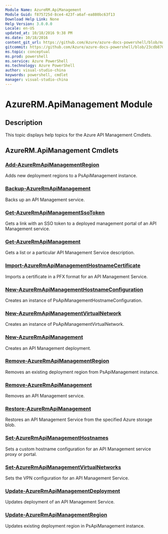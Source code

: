 ```yaml
---
Module Name: AzureRM.ApiManagement
Module Guid: f875725d-8ce4-423f-a6af-ea880bc63f13
Download Help Link: None
Help Version: 3.0.0.0
Locale: en-US
updated_at: 10/18/2016 9:38 PM
ms.date: 10/18/2016
content_git_url: https://github.com/Azure/azure-docs-powershell/blob/master/azureps-cmdlets-docs/ResourceManager/AzureRM.ApiManagement/v2.1.0/AzureRM.ApiManagement.md
gitcommit: https://github.com/Azure/azure-docs-powershell/blob/23cdb8705d4ab9807c0e21b238f3b134a7d49c7d/azureps-cmdlets-docs/ResourceManager/AzureRM.ApiManagement/v2.1.0/AzureRM.ApiManagement.md
ms.topic: conceptual
ms.prod: powershell
ms.service: Azure PowerShell
ms.technology: Azure PowerShell
author: visual-studio-china
keywords: powershell, cmdlet
manager: visual-studio-china
---
```


# AzureRM.ApiManagement Module
## Description
This topic displays help topics for the Azure API Management Cmdlets. 

## AzureRM.ApiManagement Cmdlets
### [Add-AzureRmApiManagementRegion](.\Add-AzureRmApiManagementRegion.md)
Adds new deployment regions to a PsApiManagement instance.


### [Backup-AzureRmApiManagement](.\Backup-AzureRmApiManagement.md)
Backs up an API Management service.


### [Get-AzureRmApiManagementSsoToken](.\Get-AzureRmApiManagementSsoToken.md)
Gets a link with an SSO token to a deployed management portal of an API Management service.


### [Get-AzureRmApiManagement](.\Get-AzureRmApiManagement.md)
Gets a list or a particular API Management Service description.


### [Import-AzureRmApiManagementHostnameCertificate](.\Import-AzureRmApiManagementHostnameCertificate.md)
Imports a certificate in a PFX format for an API Management Service.


### [New-AzureRmApiManagementHostnameConfiguration](.\New-AzureRmApiManagementHostnameConfiguration.md)
Creates an instance of PsApiManagementHostnameConfiguration.


### [New-AzureRmApiManagementVirtualNetwork](.\New-AzureRmApiManagementVirtualNetwork.md)
Creates an instance of PsApiManagementVirtualNetwork.


### [New-AzureRmApiManagement](.\New-AzureRmApiManagement.md)
Creates an API Management deployment.


### [Remove-AzureRmApiManagementRegion](.\Remove-AzureRmApiManagementRegion.md)
Removes an existing deployment region from PsApiManagement instance.


### [Remove-AzureRmApiManagement](.\Remove-AzureRmApiManagement.md)
Removes an API Management service.


### [Restore-AzureRmApiManagement](.\Restore-AzureRmApiManagement.md)
Restores an API Management Service from the specified Azure storage blob.


### [Set-AzureRmApiManagementHostnames](.\Set-AzureRmApiManagementHostnames.md)
Sets a custom hostname configuration for an API Management service proxy or portal.


### [Set-AzureRmApiManagementVirtualNetworks](.\Set-AzureRmApiManagementVirtualNetworks.md)
Sets the VPN configuration for an API Management Service.


### [Update-AzureRmApiManagementDeployment](.\Update-AzureRmApiManagementDeployment.md)
Updates deployment of an API Management Service.


### [Update-AzureRmApiManagementRegion](.\Update-AzureRmApiManagementRegion.md)
Updates existing deployment region in PsApiManagement instance.




